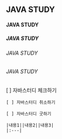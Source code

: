 ## JAVA STUDY
#### JAVA STUDY
##### JAVA STUDY
###### JAVA STUDY
###### JAVA STUDY

[ ] 자바스터디 체크하기
~~~
[ ] 자바스터디 취소하기

[ ] 자바스터디 굿하기
~~~

~~~
|내용1||내용2||내용3|
|:---|
~~~